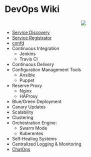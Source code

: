 # DevOps Wiki

<div align="center">
<img src="https://devops.com/wp-content/uploads/2016/02/images.jpeg">
</div>

- <a href="service-discovery/README.md">Service Discovery</a>
- <a href="registrator/README.md">Service Registrator</a>
- <a href="confd/README.md">confd</a>
- Continuous Integration
    - Jenkins
    - Travis CI
- Continuous Delivery
- Configuration Management Tools
    - Ansible
    - Puppet
- Reserve Proxy
	- Nginx
	- HAProxy
- Blue/Green Deployment
- Canary Updates
- Scalability
- Clustering
- Orchestration Engine:
	- Swarm Mode
	- Kuberentes
- Self-Healing Systems
- Centralized Logging & Monitoring
- <a href="chatops/README.md">ChatOps</a>
